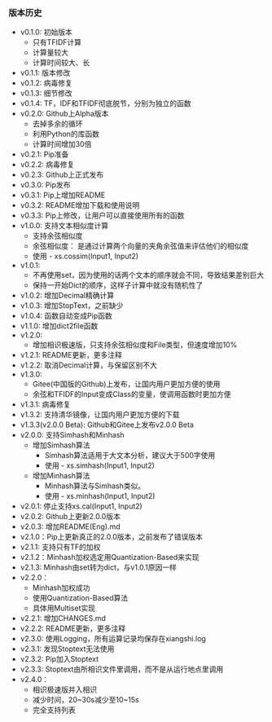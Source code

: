 ### 版本历史
  - v0.1.0: 初始版本
    - 只有TFIDF计算
    - 计算量较大
    - 计算时间较大、长
  - v0.1.1: 版本修改
  - v0.1.2: 病毒修复
  - v0.1.3: 细节修改
  - v0.1.4: TF，IDF和TFIDF彻底脱节，分别为独立的函数
  - v0.2.0: Github上Alpha版本
    - 去掉多余的循环
    - 利用Python的库函数
    - 计算时间增加30倍
  - v0.2.1: Pip准备
  - v0.2.2: 病毒修复
  - v0.2.3: Github上正式发布
  - v0.3.0: Pip发布
  - v0.3.1: Pip上增加README
  - v0.3.2: README增加下载和使用说明
  - v0.3.3: Pip上修改，让用户可以直接使用所有的函数
  - v1.0.0: 支持文本相似度计算
    - 支持余弦相似度
    - 余弦相似度： 是通过计算两个向量的夹角余弦值来评估他们的相似度
    - 使用 - xs.cossim(Input1, Input2)
  - v1.0.1: 
    - 不再使用set，因为使用的话两个文本的顺序就会不同，导致结果差别巨大
    - 保持一开始Dict的顺序，这样子计算中就没有随机性了
  - v1.0.2: 增加Decimal精确计算
  - v1.0.3: 增加StopText，之前缺少
  - v1.0.4: 函数自动变成Pip函数
  - v1.1.0: 增加dict2file函数
  - v1.2.0:
    - 增加相识极速版，只支持余弦相似度和File类型，但速度增加10%
  - v1.2.1: README更新，更多注释
  - v1.2.2: 取消Decimal计算，与保留区别不大
  - v1.3.0:
    - Gitee(中国版的Github)上发布，让国内用户更加方便的使用
    - 余弦和TFIDF的Input变成Class的变量，使调用函数时更加方便
  - v1.3.1: 病毒修复
  - v1.3.2: 支持清华镜像，让国内用户更加方便的下载
  - v1.3.3(v2.0.0 Beta): Github和Gitee上发布v2.0.0 Beta
  - v2.0.0: 支持Simhash和Minhash
    - 增加Simhash算法
      - Simhash算法适用于大文本分析，建议大于500字使用
      - 使用 - xs.simhash(Input1, Input2)
    - 增加Minhash算法
      - Minhash算法与Simhash类似。
      -  使用 - xs.minhash(Input1, Input2)
  - v2.0.1: 停止支持xs.cal(Input1, Input2)
  - v2.0.2: Github上更新2.0.0版本
  - v2.0.3: 增加README(Eng).md
  - v2.1.0：Pip上更新真正的2.0.0版本，之前发布了错误版本
  - v2.1.1: 支持只有TF的加权
  - v2.1.2：Minhash加权选定用Quantization-Based来实现
  - v2.1.3: Minhash由set转为dict，与v1.0.1原因一样
  - v2.2.0：
    - Minhash加权成功
    - 使用Quantization-Based算法
    - 具体用Multiset实现
  - v2.2.1: 增加CHANGES.md
  - v2.2.2: README更新，更多注释
  - v2.3.0: 使用Logging，所有运算记录均保存在xiangshi.log
  - v2.3.1: 发现Stoptext无法使用
  - v2.3.2: Pip加入Stoptext
  - v2.3.3: Stoptext由所相识文件里调用，而不是从运行地点里调用
  - v2.4.0：
    - 相识极速版并入相识
    - 减少时间，20~30s减少至10~15s
    - 完全支持列表